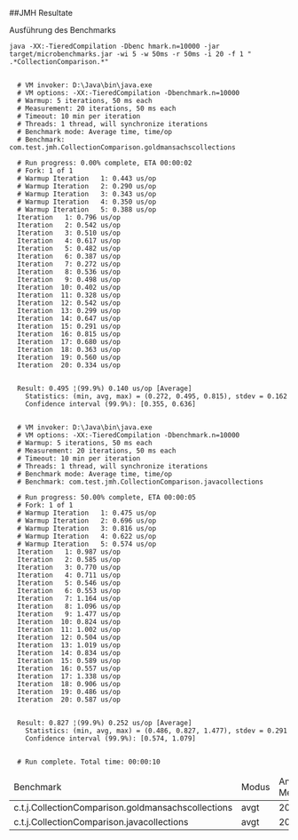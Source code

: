 ##JMH Resultate

Ausführung des Benchmarks

`
java -XX:-TieredCompilation -Dbenc hmark.n=10000 -jar target/microbenchmarks.jar -wi 5 -w 50ms -r 50ms -i 20 -f 1 " .*CollectionComparison.*"
`


```

  # VM invoker: D:\Java\bin\java.exe
  # VM options: -XX:-TieredCompilation -Dbenchmark.n=10000
  # Warmup: 5 iterations, 50 ms each
  # Measurement: 20 iterations, 50 ms each
  # Timeout: 10 min per iteration
  # Threads: 1 thread, will synchronize iterations
  # Benchmark mode: Average time, time/op
  # Benchmark: com.test.jmh.CollectionComparison.goldmansachscollections

  # Run progress: 0.00% complete, ETA 00:00:02
  # Fork: 1 of 1
  # Warmup Iteration   1: 0.443 us/op
  # Warmup Iteration   2: 0.290 us/op
  # Warmup Iteration   3: 0.343 us/op
  # Warmup Iteration   4: 0.350 us/op
  # Warmup Iteration   5: 0.388 us/op
  Iteration   1: 0.796 us/op
  Iteration   2: 0.542 us/op
  Iteration   3: 0.510 us/op
  Iteration   4: 0.617 us/op
  Iteration   5: 0.482 us/op
  Iteration   6: 0.387 us/op
  Iteration   7: 0.272 us/op
  Iteration   8: 0.536 us/op
  Iteration   9: 0.498 us/op
  Iteration  10: 0.402 us/op
  Iteration  11: 0.328 us/op
  Iteration  12: 0.542 us/op
  Iteration  13: 0.299 us/op
  Iteration  14: 0.647 us/op
  Iteration  15: 0.291 us/op
  Iteration  16: 0.815 us/op
  Iteration  17: 0.680 us/op
  Iteration  18: 0.363 us/op
  Iteration  19: 0.560 us/op
  Iteration  20: 0.334 us/op


  Result: 0.495 ¦(99.9%) 0.140 us/op [Average]
    Statistics: (min, avg, max) = (0.272, 0.495, 0.815), stdev = 0.162
    Confidence interval (99.9%): [0.355, 0.636]


  # VM invoker: D:\Java\bin\java.exe
  # VM options: -XX:-TieredCompilation -Dbenchmark.n=10000
  # Warmup: 5 iterations, 50 ms each
  # Measurement: 20 iterations, 50 ms each
  # Timeout: 10 min per iteration
  # Threads: 1 thread, will synchronize iterations
  # Benchmark mode: Average time, time/op
  # Benchmark: com.test.jmh.CollectionComparison.javacollections

  # Run progress: 50.00% complete, ETA 00:00:05
  # Fork: 1 of 1
  # Warmup Iteration   1: 0.475 us/op
  # Warmup Iteration   2: 0.696 us/op
  # Warmup Iteration   3: 0.816 us/op
  # Warmup Iteration   4: 0.622 us/op
  # Warmup Iteration   5: 0.574 us/op
  Iteration   1: 0.987 us/op
  Iteration   2: 0.585 us/op
  Iteration   3: 0.770 us/op
  Iteration   4: 0.711 us/op
  Iteration   5: 0.546 us/op
  Iteration   6: 0.553 us/op
  Iteration   7: 1.164 us/op
  Iteration   8: 1.096 us/op
  Iteration   9: 1.477 us/op
  Iteration  10: 0.824 us/op
  Iteration  11: 1.002 us/op
  Iteration  12: 0.504 us/op
  Iteration  13: 1.019 us/op
  Iteration  14: 0.834 us/op
  Iteration  15: 0.589 us/op
  Iteration  16: 0.557 us/op
  Iteration  17: 1.338 us/op
  Iteration  18: 0.906 us/op
  Iteration  19: 0.486 us/op
  Iteration  20: 0.587 us/op


  Result: 0.827 ¦(99.9%) 0.252 us/op [Average]
    Statistics: (min, avg, max) = (0.486, 0.827, 1.477), stdev = 0.291
    Confidence interval (99.9%): [0.574, 1.079]


  # Run complete. Total time: 00:00:10
```

<table>
    <thead>
    <tr>
         <td>Benchmark</td>
         <td>Modus</td>
         <td>Anzahl Messungen</td>
         <td>Score</td>
         <td>Score Fehler</td>
         <td>Einheiten</td>
    </tr>
    </thead>
    <tr>
        <td>c.t.j.CollectionComparison.goldmansachscollections</td>
        <td>avgt</td>
        <td>20</td>
        <td>0.495</td>
        <td>0.140</td>
        <td>us/op</td>
    </tr>
    <tr>
        <td>c.t.j.CollectionComparison.javacollections</td>
        <td>avgt</td>
        <td>20</td>
        <td>0.827</td>
        <td>0.252</td>
        <td>us/op</td>
    </tr>
</table>

